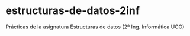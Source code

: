 # estructuras-de-datos-2inf
Prácticas de la asignatura Estructuras de datos (2º Ing. Informática UCO)
